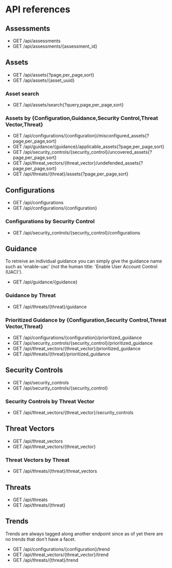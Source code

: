 # API references
## Assessments
* GET /api/assessments
* GET /api/assessments/{assessment_id}

## Assets
* GET /api/assets{?page,per_page,sort}
* GET /api/assets/{asset_uuid}

### Asset search
* GET /api/assets/search{?query,page,per_page,sort}

### Assets by {Configuration,Guidance,Security Control,Threat Vector,Threat}
* GET /api/configurations/{configuration}/misconfigured_assets{?page,per_page,sort}
* GET /api/guidance/{guidance}/applicable_assets{?page,per_page,sort}
* GET /api/security_controls/{security_control}/uncovered_assets{?page,per_page,sort}
* GET /api/threat_vectors/{threat_vector}/undefended_assets{?page,per_page,sort}
* GET /api/threats/{threat}/assets{?page,per_page,sort}

## Configurations
* GET /api/configurations
* GET /api/configurations/{configuration}

### Configurations by Security Control
* GET /api/security_controls/{security_control}/configurations

## Guidance
To retreive an individual guidance you can simply give the guidance name
such as 'enable-uac' (not the human title: 'Enable User Account Control
(UAC)').

* GET /api/guidance/{guidance}

### Guidance by Threat
* GET /api/threats/{threat}/guidance

### Prioritized Guidance by {Configuration,Security Control,Threat Vector,Threat}
* GET /api/configurations/{configuration}/prioritized_guidance
* GET /api/security_controls/{security_control}/prioritized_guidance
* GET /api/threat_vectors/{threat_vector}/prioritized_guidance
* GET /api/threats/{threat}/prioritized_guidance

## Security Controls
* GET /api/security_controls
* GET /api/security_controls/{security_control}

### Security Controls by Threat Vector
* GET /api/threat_vectors/{threat_vector}/security_controls

## Threat Vectors
* GET /api/threat_vectors
* GET /api/threat_vectors/{threat_vector}

### Threat Vectors by Threat
* GET /api/threats/{threat}/threat_vectors

## Threats
* GET /api/threats
* GET /api/threats/{threat}

## Trends
Trends are always tagged along another endpoint since as of yet there
are no trends that don't have a facet.

* GET /api/configurations/{configuration}/trend
* GET /api/threat_vectors/{threat_vector}/trend
* GET /api/threats/{threat}/trend
